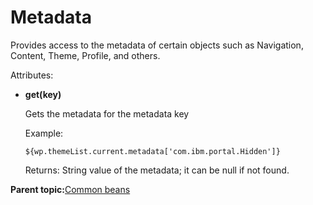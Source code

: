# Metadata 

Provides access to the metadata of certain objects such as Navigation, Content, Theme, Profile, and others.

Attributes:

-   **get\(key\)**

    Gets the metadata for the metadata key

    Example:

    ```
    ${wp.themeList.current.metadata['com.ibm.portal.Hidden']}
    ```

    Returns: String value of the metadata; it can be null if not found.


**Parent topic:**[Common beans ](../dev-theme/themeopt_el_bean_common.md)

